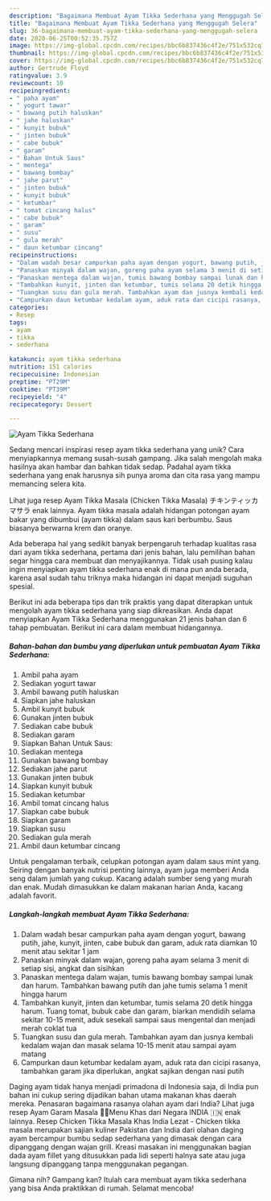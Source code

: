 ```yaml
---
description: "Bagaimana Membuat Ayam Tikka Sederhana yang Menggugah Selera"
title: "Bagaimana Membuat Ayam Tikka Sederhana yang Menggugah Selera"
slug: 36-bagaimana-membuat-ayam-tikka-sederhana-yang-menggugah-selera
date: 2020-06-25T00:52:35.757Z
image: https://img-global.cpcdn.com/recipes/bbc6b837436c4f2e/751x532cq70/ayam-tikka-sederhana-foto-resep-utama.jpg
thumbnail: https://img-global.cpcdn.com/recipes/bbc6b837436c4f2e/751x532cq70/ayam-tikka-sederhana-foto-resep-utama.jpg
cover: https://img-global.cpcdn.com/recipes/bbc6b837436c4f2e/751x532cq70/ayam-tikka-sederhana-foto-resep-utama.jpg
author: Gertrude Floyd
ratingvalue: 3.9
reviewcount: 10
recipeingredient:
- " paha ayam"
- " yogurt tawar"
- " bawang putih haluskan"
- " jahe haluskan"
- " kunyit bubuk"
- " jinten bubuk"
- " cabe bubuk"
- " garam"
- " Bahan Untuk Saus"
- " mentega"
- " bawang bombay"
- " jahe parut"
- " jinten bubuk"
- " kunyit bubuk"
- " ketumbar"
- " tomat cincang halus"
- " cabe bubuk"
- " garam"
- " susu"
- " gula merah"
- " daun ketumbar cincang"
recipeinstructions:
- "Dalam wadah besar campurkan paha ayam dengan yogurt, bawang putih, jahe, kunyit, jinten, cabe bubuk dan garam, aduk rata diamkan 10 menit atau sekitar 1 jam"
- "Panaskan minyak dalam wajan, goreng paha ayam selama 3 menit di setiap sisi, angkat dan sisihkan"
- "Panaskan mentega dalam wajan, tumis bawang bombay sampai lunak dan harum. Tambahkan bawang putih dan jahe tumis selama 1 menit hingga harum"
- "Tambahkan kunyit, jinten dan ketumbar, tumis selama 20 detik hingga harum. Tuang tomat, bubuk cabe dan garam, biarkan mendidih selama sekitar 10-15 menit, aduk sesekali sampai saus mengental dan menjadi merah coklat tua"
- "Tuangkan susu dan gula merah. Tambahkan ayam dan jusnya kembali kedalam wajan dan masak selama 10-15 menit atau sampai ayam matang"
- "Campurkan daun ketumbar kedalam ayam, aduk rata dan cicipi rasanya, tambahkan garam jika diperlukan, angkat sajikan dengan nasi putih"
categories:
- Resep
tags:
- ayam
- tikka
- sederhana

katakunci: ayam tikka sederhana 
nutrition: 151 calories
recipecuisine: Indonesian
preptime: "PT29M"
cooktime: "PT39M"
recipeyield: "4"
recipecategory: Dessert

---
```



![Ayam Tikka Sederhana](https://img-global.cpcdn.com/recipes/bbc6b837436c4f2e/751x532cq70/ayam-tikka-sederhana-foto-resep-utama.jpg)

Sedang mencari inspirasi resep ayam tikka sederhana yang unik? Cara menyiapkannya memang susah-susah gampang. Jika salah mengolah maka hasilnya akan hambar dan bahkan tidak sedap. Padahal ayam tikka sederhana yang enak harusnya sih punya aroma dan cita rasa yang mampu memancing selera kita.

Lihat juga resep Ayam Tikka Masala (Chicken Tikka Masala) チキンティッカマサラ enak lainnya. Ayam tikka masala adalah hidangan potongan ayam bakar yang dibumbui (ayam tikka) dalam saus kari berbumbu. Saus biasanya berwarna krem dan oranye.

Ada beberapa hal yang sedikit banyak berpengaruh terhadap kualitas rasa dari ayam tikka sederhana, pertama dari jenis bahan, lalu pemilihan bahan segar hingga cara membuat dan menyajikannya. Tidak usah pusing kalau ingin menyiapkan ayam tikka sederhana enak di mana pun anda berada, karena asal sudah tahu triknya maka hidangan ini dapat menjadi suguhan spesial.


Berikut ini ada beberapa tips dan trik praktis yang dapat diterapkan untuk mengolah ayam tikka sederhana yang siap dikreasikan. Anda dapat menyiapkan Ayam Tikka Sederhana menggunakan 21 jenis bahan dan 6 tahap pembuatan. Berikut ini cara dalam membuat hidangannya.

<!--inarticleads1-->

##### Bahan-bahan dan bumbu yang diperlukan untuk pembuatan Ayam Tikka Sederhana:

1. Ambil  paha ayam
1. Sediakan  yogurt tawar
1. Ambil  bawang putih haluskan
1. Siapkan  jahe haluskan
1. Ambil  kunyit bubuk
1. Gunakan  jinten bubuk
1. Sediakan  cabe bubuk
1. Sediakan  garam
1. Siapkan  Bahan Untuk Saus:
1. Sediakan  mentega
1. Gunakan  bawang bombay
1. Sediakan  jahe parut
1. Gunakan  jinten bubuk
1. Siapkan  kunyit bubuk
1. Sediakan  ketumbar
1. Ambil  tomat cincang halus
1. Siapkan  cabe bubuk
1. Siapkan  garam
1. Siapkan  susu
1. Sediakan  gula merah
1. Ambil  daun ketumbar cincang


Untuk pengalaman terbaik, celupkan potongan ayam dalam saus mint yang. Seiring dengan banyak nutrisi penting lainnya, ayam juga memberi Anda seng dalam jumlah yang cukup. Kacang adalah sumber seng yang murah dan enak. Mudah dimasukkan ke dalam makanan harian Anda, kacang adalah favorit. 

<!--inarticleads2-->

##### Langkah-langkah membuat Ayam Tikka Sederhana:

1. Dalam wadah besar campurkan paha ayam dengan yogurt, bawang putih, jahe, kunyit, jinten, cabe bubuk dan garam, aduk rata diamkan 10 menit atau sekitar 1 jam
1. Panaskan minyak dalam wajan, goreng paha ayam selama 3 menit di setiap sisi, angkat dan sisihkan
1. Panaskan mentega dalam wajan, tumis bawang bombay sampai lunak dan harum. Tambahkan bawang putih dan jahe tumis selama 1 menit hingga harum
1. Tambahkan kunyit, jinten dan ketumbar, tumis selama 20 detik hingga harum. Tuang tomat, bubuk cabe dan garam, biarkan mendidih selama sekitar 10-15 menit, aduk sesekali sampai saus mengental dan menjadi merah coklat tua
1. Tuangkan susu dan gula merah. Tambahkan ayam dan jusnya kembali kedalam wajan dan masak selama 10-15 menit atau sampai ayam matang
1. Campurkan daun ketumbar kedalam ayam, aduk rata dan cicipi rasanya, tambahkan garam jika diperlukan, angkat sajikan dengan nasi putih


Daging ayam tidak hanya menjadi primadona di Indonesia saja, di India pun bahan ini cukup sering dijadikan bahan utama makanan khas daerah mereka. Penasaran bagaimana rasanya olahan ayam dari India? Lihat juga resep Ayam Garam Masala 🥘🍗Menu Khas dari Negara INDIA 🇮🇳 enak lainnya. Resep Chicken Tikka Masala Khas India Lezat - Chicken tikka masala merupakan sajian kuliner Pakistan dan India dari olahan daging ayam bercampur bumbu sedap sederhana yang dimasak dengan cara dipanggang dengan wajan grill. Kreasi masakan ini menggunakan bagian dada ayam fillet yang ditusukkan pada lidi seperti halnya sate atau juga langsung dipanggang tanpa menggunakan pegangan. 

Gimana nih? Gampang kan? Itulah cara membuat ayam tikka sederhana yang bisa Anda praktikkan di rumah. Selamat mencoba!
